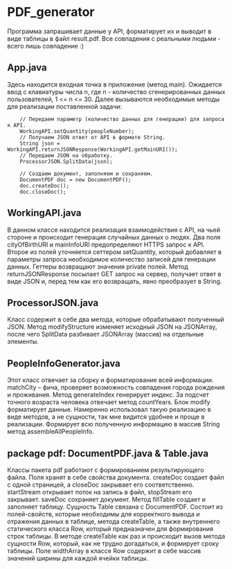 # PDF_generator
Программа запрашивает данные у API, форматирует их и выводит в виде таблицы в файл result.pdf. Все совпадения с реальными людьми - всего лишь совпадение :)
## App.java
Здесь находится входная точка в приложение (метод main). Ожидается ввод с клавиатуры числа n, где n - количество сгенерированных данных пользователей, 1 <= n <= 30.
Далее вызываются необходимые методы для реализации поставленной задачи:

        // Передаем параметр (количество данных для генерации) для запроса к API.
        WorkingAPI.setQuantity(peopleNumber);
        // Получаем JSON ответ от API в формате String.
        String json = WorkingAPI.returnJSONResponse(WorkingAPI.getMainURI());
        // Передаем JSON на обработку.
        ProcessorJSON.SplitData(json);

        // Создаем документ, заполняем и сохраняем.
        DocumentPDF doc = new DocumentPDF();
        doc.createDoc();
        doc.closeDoc();
       
## WorkingAPI.java
В данном классе находится реализация взаимодействия с API, на чьей стороне и происходит генерация случайных данных о людях. Два поля cityOfBirthURI и mainInfoURI предопределяют HTTPS запрос к API. Второе из полей уточняется сеттером setQuantity, который добавляет в параметры запроса необходимое количество записей для генерации данных. Геттеры возвращают значения private полей. Метод returnJSONResponse посылает GET запрос на сервер, получает ответ в виде JSON и, перед тем как его возвращать, явно преобразует в String.
## ProcessorJSON.java
Класс содержит в себе два метода, которые обрабатывают полученный JSON. Метод modifyStructure изменяет исходный JSON на JSONArray, после чего SplitData разбивает JSONArray (массив) на отдельные элементы.
## PeopleInfoGenerator.java
Этот класс отвечает за сборку и форматирование всей информации. matchCity – фича, проверяет возможность совпадения города рождения и проживания. Метод generateIndex генерирует индекс. За подсчет точного возраста человека отвечает метод countYears. Блок modify форматирует данные. Намеренно использовал такую реализацию в виде методов, а не сущности, так мне видится удобнее и проще в реализации. Формирует всю полученную информацию в массив String метод assembleAllPeopleInfo. 
## package pdf: DocumentPDF.java & Table.java
Классы пакета pdf работают с формированием результирующего файла. Поля хранят в себе свойства документа. createDoc создает файл с одной страницей, а closeDoc закрывает его соответственно. startStream открывает поток на запись в файл, stopStream его закрывает. saveDoc сохраняет документ. Метод fillTable создает и заполняет таблицу.
Сущность Table связана с DocumentPDF. Состоит из полей-свойств, которые необходимы для корректного вывода и отражения данных в таблице, метода createTable, а также внутреннего статического класса Row, который предназначен для формирования строк таблицы. В методе createTable как раз и происходит вызов метода сущности Row, который, как не трудно догадаться, и формирует сроку таблицы. Поле widthArray в классе Row содержит в себе массив значений ширины для каждой ячейки таблицы.

